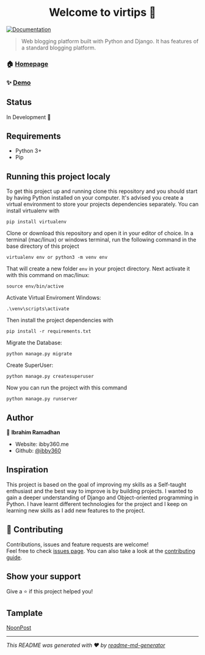 <h1 align="center">Welcome to virtips 👋</h1>
<p>
  <a href="https://github.com/ibby360/virtips_blog/blob/master/README.md" target="_blank">
    <img alt="Documentation" src="https://img.shields.io/badge/documentation-yes-brightgreen.svg" />
  </a>
</p>

> Web blogging platform built with Python and Django. It has features of a standard blogging platform.

### 🏠 [Homepage](https://github.com/ibby360/virtips_blog)

### ✨ [Demo](https://ibby.pythonanywhere.com)

## Status
In Development 🚧 

## Requirements
- Python 3+
- Pip

## Running this project localy

To get this project up and running clone this repository and you should start by having Python installed on your computer. It's advised you create a virtual environment to store your projects dependencies separately. You can install virtualenv with

```
pip install virtualenv
```

Clone or download this repository and open it in your editor of choice. In a terminal (mac/linux) or windows terminal, run the following command in the base directory of this project

```
virtualenv env or python3 -m venv env
```

That will create a new folder `env` in your project directory. Next activate it with this command on mac/linux:

```
source env/bin/active
```
Activate Virtual Enviroment Windows:

```
.\venv\scripts\activate
```

Then install the project dependencies with

```
pip install -r requirements.txt
```
Migrate the Database:
```
python manage.py migrate
```

Create SuperUser:
```
python manage.py createsuperuser
```

Now you can run the project with this command

```
python manage.py runserver
```


## Author

👤 **Ibrahim Ramadhan**

* Website: ibby360.me
* Github: [@ibby360](https://github.com/ibby360)

## Inspiration

This project is based on the goal of improving my skills as a Self-taught enthusiast and the best way to improve is by building projects. I wanted to gain a deeper understanding of Django and Object-oriented programming in Python. I have learnt different technologies for the project and I keep on learning new skills as I add new features to the project.

## 🤝 Contributing

Contributions, issues and feature requests are welcome!<br />Feel free to check [issues page](https://github.com/ibby360/virtips_blog/issues). You can also take a look at the [contributing guide](https://github.com/ibby360/virtips_blog/blob/master/CONTRIBUTING.md).


## Show your support

Give a ⭐️ if this project helped you!

## Tamplate
[NoonPost](https://themeforest.net/item/noonpost-personal-blog-html-template/30295035)
***
_This README was generated with ❤️ by [readme-md-generator](https://github.com/kefranabg/readme-md-generator)_